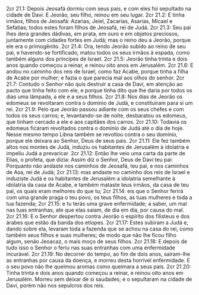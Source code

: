 2cr 21.1: Depois Jeosafá dormiu com seus pais, e com eles foi sepultado na cidade de Davi. E Jeorão, seu filho, reinou em seu lugar.
2cr 21.2: E tinha irmãos, filhos de Jeosafá: Azarias, Jeiel, Zacarias, Asarias, Micael e Sefatias; todos estes foram filhos de Jeosafá, rei de Judá.
2cr 21.3: Seu pai lhes dera grandes dádivas, em prata, em ouro e em objetos preciosos, juntamente com cidades fortes em Judá; mas o reino deu a Jeorão, porque ele era o primogênito.
2cr 21.4: Ora, tendo Jeorão subido ao reino de seu pai, e havendo-se fortificado, matou todos os seus irmãos à espada, como também alguns dos príncipes de Israel.
2cr 21.5: Jeorão tinha trinta e dois anos quando começou a reinar, e reinou oito anos em Jerusalém.
2cr 21.6: E andou no caminho dos reis de Israel, como faz Acabe, porque tinha a filha de Acabe por mulher; e fazia o que parecia mal aos olhos do senhor.
2cr 21.7: Contudo o Senhor não quis destruir a casa de Davi, em atenção ao pacto que tinha feito com ele, e porque tinha dito que lhe daria por todos os dias uma lâmpada, a ele e a seus filhos.
2cr 21.8: Nos dias de Jeorão os edomeus se revoltaram contra o domínio de Judá, e constituíram para si um rei.
2cr 21.9: Pelo que Jeorão passou adiante com os seus chefes e com todos os seus carros; e, levantando-se de noite, desbaratou os edomeus, que tinham cercado a ele e aos capitães dos carros.
2cr 21.10: Todavia os edomeus ficaram revoltados contra o domínio de Judá até o dia de hoje. Nesse mesmo tempo Libna também se revoltou contra o seu domínio, porque ele deixara ao Senhor, Deus de seus pais.
2cr 21.11: Ele fez também altos nos montes de Judá, induziu os habitantes de Jerusalém à idolatria e impeliu Judá a prevaricar.
2cr 21.12: Então lhe veio uma carta da parte de Elias, o profeta, que dizia: Assim diz o Senhor, Deus de Davi teu pai: Porquanto não andaste nos caminhos de Jeosafá, teu pai, e nos caminhos de Asa, rei de Judá;
2cr 21.13: mas andaste no caminho dos reis de Israel e induziste Judá e os habitantes de Jerusalém a idolatria semelhante à idolatria da casa de Acabe, e também mataste teus irmãos, da casa de teu pai, os quais eram melhores do que tu;
2cr 21.14: eis que o Senhor ferirá com uma grande praga o teu povo, os teus filhos, as tuas mulheres e toda a tua fazenda;
2cr 21.15: e tu terás uma grave enfermidade; a saber, um mal nas tuas entranhas, ate que elas saiam, de dia em dia, por causa do mal.
2cr 21.16: E o Senhor despertou contra Jeorão o espírito dos filisteus e dos árabes que estão da banda dos etíopes.
2cr 21.17: Estes subiram a Judá e, dando sobre ela, levaram toda a fazenda que se achou na casa do rei, como também seus filhos e suas mulheres; de modo que não lhe ficou filho algum, senão Jeoacaz, o mais moço de seus filhos.
2cr 21.18: E depois de tudo isso o Senhor o feriu nas suas entranhas com uma enfermidade incurável.
2cr 21.19: No decorrer do tempo, ao fim de dois anos, saíram-lhe as entranhas por causa da doença, e morreu desta horrível enfermidade. E o seu povo não lhe queimou aromas como queimara a seus pais.
2cr 21.20: Tinha trinta e dois anos quando começou a reinar, e reinou oito anos em Jerusalém. Morreu sem deixar de si saudades; e o sepultaram na cidade de Davi, porém não nos sepulcros dos reis.
